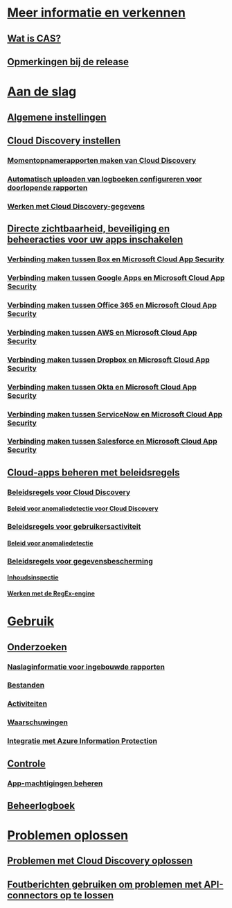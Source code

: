 # [Meer informatie en verkennen](what-is-cloud-app-security.md)
## [Wat is CAS?](what-is-cloud-app-security.md)
## [Opmerkingen bij de release](release-notes.md)
# [Aan de slag](getting-started-with-cloud-app-security.md)
## [Algemene instellingen](general-setup.md)
## [Cloud Discovery instellen](set-up-cloud-discovery.md)
### [Momentopnamerapporten maken van Cloud Discovery](create-snapshot-cloud-discovery-reports.md)
### [Automatisch uploaden van logboeken configureren voor doorlopende rapporten](configure-automatic-log-upload-for-continuous-reports.md)
### [Werken met Cloud Discovery-gegevens](working-with-cloud-discovery-data.md)
## [Directe zichtbaarheid, beveiliging en beheeracties voor uw apps inschakelen](enable-instant-visibility-protection-and-governance-actions-for-your-apps.md)
### [Verbinding maken tussen Box en Microsoft Cloud App Security](connect-box-to-microsoft-cloud-app-security.md)
### [Verbinding maken tussen Google Apps en Microsoft Cloud App Security](connect-google-apps-to-microsoft-cloud-app-security.md)
### [Verbinding maken tussen Office 365 en Microsoft Cloud App Security](connect-office-365-to-microsoft-cloud-app-security.md)
### [Verbinding maken tussen AWS en Microsoft Cloud App Security](connect-aws-to-microsoft-cloud-app-security.md)
### [Verbinding maken tussen Dropbox en Microsoft Cloud App Security](connect-dropbox-to-microsoft-cloud-app-security.md)
### [Verbinding maken tussen Okta en Microsoft Cloud App Security](connect-okta-to-microsoft-cloud-app-security.md)
### [Verbinding maken tussen ServiceNow en Microsoft Cloud App Security](connect-servicenow-to-microsoft-cloud-app-security.md)
### [Verbinding maken tussen Salesforce en Microsoft Cloud App Security](connect-salesforce-to-microsoft-cloud-app-security.md)
## [Cloud-apps beheren met beleidsregels](control-cloud-apps-with-policies.md)
### [Beleidsregels voor Cloud Discovery](cloud-discovery-policies.md)
#### [Beleid voor anomaliedetectie voor Cloud Discovery](cloud-discovery-anomaly-detection-policy.md)
### [Beleidsregels voor gebruikersactiviteit](user-activity-policies.md)
#### [Beleid voor anomaliedetectie](anomaly-detection-policy.md)
### [Beleidsregels voor gegevensbescherming](data-protection-policies.md)
#### [Inhoudsinspectie](content-inspection.md)
#### [Werken met de RegEx-engine](working-with-the-regex-engine.md)
# [Gebruik](daily-activities-to-protect-your-cloud-environment.md)
## [Onderzoeken](investigate.md)
### [Naslaginformatie voor ingebouwde rapporten](built-in-report-reference.md)
### [Bestanden](file-filters.md)
### [Activiteiten](activity-filters.md)
### [Waarschuwingen](monitor-alerts.md)
### [Integratie met Azure Information Protection](azip-integration.md)
## [Controle](control.md)
### [App-machtigingen beheren](manage-app-permissions.md)
## [Beheerlogboek](governance-actions.md)
# [Problemen oplossen](troubleshooting.md)
## [Problemen met Cloud Discovery oplossen](troubleshooting-cloud-discovery.md)
## [Foutberichten gebruiken om problemen met API-connectors op te lossen](troubleshooting-api-connectors-using-error-messages.md)

<!--HONumber=Nov16_HO2-->


